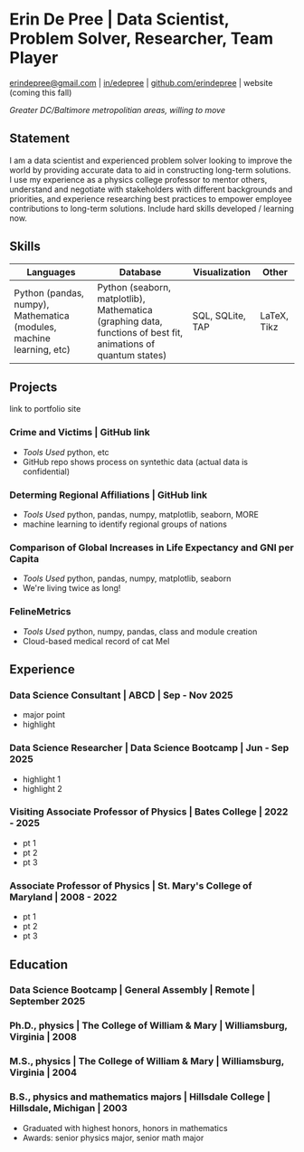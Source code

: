 # Erin De Pree  |  Data Scientist, Problem Solver, Researcher, Team Player
erindepree@gmail.com  |  [in/edepree](linkedin.com/in/edepree)  |  [github.com/erindepree](github.com/erindepree) | website (coming this fall)

*Greater DC/Baltimore metropolitian areas, willing to move*

## Statement
I am a data scientist and experienced problem solver looking to improve the world by providing accurate data to aid in constructing long-term solutions.  I use my experience as a physics college professor to mentor others, understand and negotiate with stakeholders with different backgrounds and priorities, and experience researching best practices to empower employee contributions to long-term solutions.  Include hard skills developed / learning now.  

## Skills
| Languages | Database | Visualization | Other |
| --- | --- | --- | --- |
| Python (pandas, numpy), Mathematica (modules, machine learning, etc)  | Python (seaborn, matplotlib), Mathematica (graphing data, functions of best fit, animations of quantum states) | SQL, SQLite, TAP | LaTeX, Tikz |

## Projects
link to portfolio site

### Crime and Victims | GitHub link
* _Tools Used_ python, etc
* GitHub repo shows process on syntethic data (actual data is confidential)

### Determing Regional Affiliations | GitHub link
* _Tools Used_ python, pandas, numpy, matplotlib, seaborn, MORE
* machine learning to identify regional groups of nations

### Comparison of Global Increases in Life Expectancy and GNI per Capita
* _Tools Used_ python, pandas, numpy, matplotlib, seaborn
* We're living twice as long!

### FelineMetrics
* _Tools Used_ python, numpy, pandas, class and module creation
* Cloud-based medical record of cat Mel



## Experience

### Data Science Consultant | ABCD | Sep - Nov 2025
* major point
* highlight

### Data Science Researcher | Data Science Bootcamp | Jun - Sep 2025
* highlight 1
* highlight 2
  
### Visiting Associate Professor of Physics | Bates College | 2022 - 2025
* pt 1
* pt 2
* pt 3

### Associate Professor of Physics | St. Mary's College of Maryland | 2008 - 2022
* pt 1
* pt 2
* pt 3


## Education

### Data Science Bootcamp | General Assembly | Remote | September 2025

### Ph.D., physics | The College of William & Mary | Williamsburg, Virginia | 2008

### M.S., physics | The College of William & Mary | Williamsburg, Virginia | 2004

### B.S., physics and mathematics majors | Hillsdale College | Hillsdale, Michigan | 2003
* Graduated with highest honors, honors in mathematics
* Awards: senior physics major, senior math major
